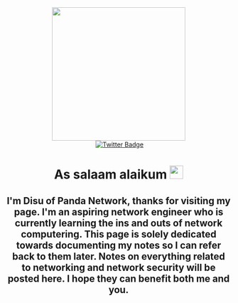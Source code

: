 <div id="header" align="center">
  <img src="https://i.giphy.com/media/v1.Y2lkPTc5MGI3NjExOXpjbHQ3bWx4NWRxYmN5eW43Y2JtazhxY2oxcGlxYXBjZHEyeGRlYSZlcD12MV9pbnRlcm5hbF9naWZfYnlfaWQmY3Q9Zw/KLFzCSOfW7AVKMlDJ5/giphy.gif" width="300"/>
<div id="badges">
  <img src="https://komarev.com/ghpvc/?username=PandaNetworkNotes&style=flat-square&color=blue" alt=""/>
   <a href="https://x.com/disuige">
    <img src="https://img.shields.io/badge/Twitter-blue?style=for-the-badge&logo=twitter&logoColor=white" alt="Twitter Badge"/>
  </a>
  <h1>
  As salaam alaikum
  <img src="https://media.giphy.com/media/hvRJCLFzcasrR4ia7z/giphy.gif" width="30px"/>
</h1>
  <h2> I'm Disu of Panda Network, thanks for visiting my page. I'm an aspiring network engineer who is currently learning the ins and outs of network computering.
    This page is solely dedicated towards documenting my notes so I can refer back to them later. Notes on everything related to networking and network security will 
    be posted here. I hope they can benefit both me and you.
</div>
</div>
